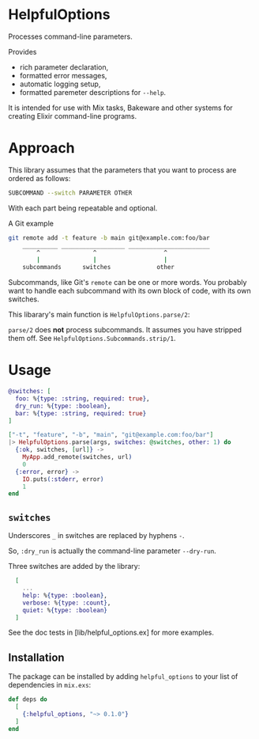 # HelpfulOptions

Processes command-line parameters.

Provides

* rich parameter declaration,
* formatted error messages,
* automatic logging setup,
* formatted paremeter descriptions for `--help`.

It is intended for use with Mix tasks,
Bakeware and other systems for creating Elixir
command-line programs.

# Approach

This library assumes that the parameters that you want to process
are ordered as follows:

```sh
SUBCOMMAND --switch PARAMETER OTHER
```

With each part being repeatable and optional.

A Git example

```sh
git remote add -t feature -b main git@example.com:foo/bar
    __________ __________________ _______________________
        ^               ^                   ^
        |               |                   |
    subcommands      switches             other
```

Subcommands, like Git's `remote` can be one or more words.
You probably want to handle each subcommand with its own block of code,
with its own switches.

This libarary's main function is `HelpfulOptions.parse/2`:

`parse/2` does **not** process subcommands.
It assumes you have stripped them off.
See `HelpfulOptions.Subcommands.strip/1`.

# Usage

```elixir
@switches: [
  foo: %{type: :string, required: true},
  dry_run: %{type: :boolean},
  bar: %{type: :string, required: true}
]

["-t", "feature", "-b", "main", "git@example.com:foo/bar"]
|> HelpfulOptions.parse(args, switches: @switches, other: 1) do
  {:ok, switches, [url]} ->
    MyApp.add_remote(switches, url)
    0
  {:error, error} ->
    IO.puts(:stderr, error)
    1
end
```

## `switches`

Underscores `_` in switches are replaced by hyphens `-`.

So, `:dry_run` is actually the command-line parameter `--dry-run`.

Three switches are added by the library:

```elixir
  [
    ...
    help: %{type: :boolean},
    verbose: %{type: :count},
    quiet: %{type: :boolean}
  ]
```

See the doc tests in [lib/helpful_options.ex] for more examples.

## Installation

The package can be installed by adding `helpful_options`
to your list of dependencies in `mix.exs`:

```elixir
def deps do
  [
    {:helpful_options, "~> 0.1.0"}
  ]
end
```
